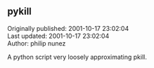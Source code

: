 ## pykill  
Originally published: 2001-10-17 23:02:04  
Last updated: 2001-10-17 23:02:04  
Author: philip nunez  
  
A python script very loosely approximating pkill.